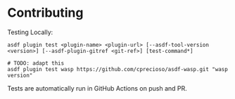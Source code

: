 # Contributing

Testing Locally:

```shell
asdf plugin test <plugin-name> <plugin-url> [--asdf-tool-version <version>] [--asdf-plugin-gitref <git-ref>] [test-command*]

# TODO: adapt this
asdf plugin test wasp https://github.com/cprecioso/asdf-wasp.git "wasp version"
```

Tests are automatically run in GitHub Actions on push and PR.
